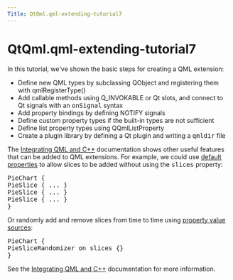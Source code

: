 ```yaml
---
Title: QtQml.qml-extending-tutorial7
---
```


# QtQml.qml-extending-tutorial7

<span class="subtitle"></span>
<!-- $$$qml-extending-tutorial7.html-description -->
<p>In this tutorial, we've shown the basic steps for creating a QML extension:</p>
<ul>
<li>Define new QML types by subclassing QObject and registering them with qmlRegisterType()</li>
<li>Add callable methods using Q_INVOKABLE or Qt slots, and connect to Qt signals with an <tt>onSignal</tt> syntax</li>
<li>Add property bindings by defining NOTIFY signals</li>
<li>Define custom property types if the built-in types are not sufficient</li>
<li>Define list property types using QQmlListProperty</li>
<li>Create a plugin library by defining a Qt plugin and writing a <tt>qmldir</tt> file</li>
</ul>
<p>The <a href="QtQml.qtqml-cppintegration-topic.md">Integrating QML and C++</a> documentation shows other useful features that can be added to QML extensions. For example, we could use <a href="QtQml.qtqml-syntax-objectattributes.md#default-properties">default properties</a> to allow slices to be added without using the <tt>slices</tt> property:</p>
<pre class="cpp">PieChart {
PieSlice { <span class="operator">.</span><span class="operator">.</span><span class="operator">.</span> }
PieSlice { <span class="operator">.</span><span class="operator">.</span><span class="operator">.</span> }
PieSlice { <span class="operator">.</span><span class="operator">.</span><span class="operator">.</span> }
}</pre>
<p>Or randomly add and remove slices from time to time using <a href="QtQml.qtqml-cppintegration-definetypes.md#property-value-sources">property value sources</a>:</p>
<pre class="cpp">PieChart {
PieSliceRandomizer on slices {}
}</pre>
<p>See the <a href="QtQml.qtqml-cppintegration-topic.md">Integrating QML and C++</a> documentation for more information.</p>
<!-- @@@qml-extending-tutorial7.html -->

